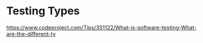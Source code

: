 # Testing Types

https://www.codeproject.com/Tips/351122/What-is-software-testing-What-are-the-different-ty

